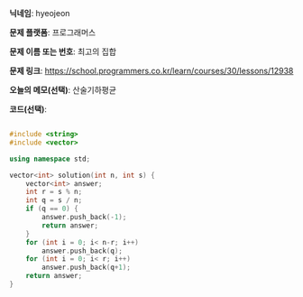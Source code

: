 **닉네임**: hyeojeon

**문제 플랫폼**: 프로그래머스

**문제 이름 또는 번호**: 최고의 집합

**문제 링크**: https://school.programmers.co.kr/learn/courses/30/lessons/12938

**오늘의 메모(선택)**: 산술기하평균

**코드(선택)**:

```cpp

#include <string>
#include <vector>

using namespace std;

vector<int> solution(int n, int s) {
    vector<int> answer;
    int r = s % n;
    int q = s / n;
    if (q == 0) {
        answer.push_back(-1);
        return answer;
    }
    for (int i = 0; i< n-r; i++)
        answer.push_back(q);
    for (int i = 0; i< r; i++)
        answer.push_back(q+1);
    return answer;
}

```
